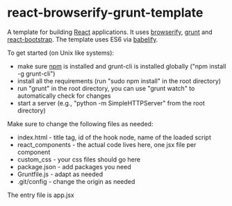 # react-browserify-grunt-template

A template for building [React](http://facebook.github.io/react/) applications.
It uses [browserify](https://github.com/substack/node-browserify),
[grunt](https://github.com/gruntjs/grunt) and
[react-bootstrap](https://react-bootstrap.github.io/). The template uses ES6 via
[babelify](https://github.com/babel/babelify).

To get started (on Unix like systems):
* make sure [npm](https://www.npmjs.com/) is installed and grunt-cli is installed globally
("npm install -g grunt-cli")
* install all the requirements (run "sudo npm install" in the root directory)
* run "grunt" in the root directory, you can use "grunt watch" to automatically
check for changes
* start a server (e.g., "python -m SimpleHTTPServer" from the root directory)

Make sure to change the following files as needed:
* index.html - title tag, id of the hook node, name of the loaded
script
* react_components - the actual code lives here, one jsx file per component
* custom_css - your css files should go here
* package.json - add packages you need
* Gruntfile.js - adapt as needed
* .git/config - change the origin as needed

The entry file is app.jsx
